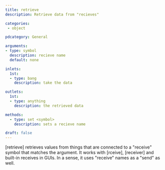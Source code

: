 ```yaml
---
title: retrieve
description: Retrieve data from "recieves"

categories:
 - object

pdcategory: General

arguments:
- type: symbol
  description: recieve name
  default: none

inlets: 
  1st:
  - type: bang
    description: take the data

outlets:
  1st:
  - type: anything
    description: the retrieved data

methods:
  - type: set <symbol>
    description: sets a recieve name

draft: false
---
```


[retrieve] retrieves values from things that are connected to a "receive" symbol that matches the argument. It works with [rceive], [receiver] and built-in receives in GUIs. In a sense, it uses "receive" names as a "send" as well.